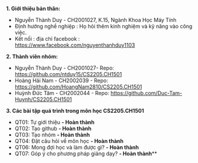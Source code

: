 **1. Giới thiệu bản thân:**
- Nguyễn Thành Duy - CH2001027, K.15, Ngành Khoa Học Máy Tính
- Định hướng nghề nghiệp : Họ hỏi thêm kinh nghiệm và kỹ năng vào công việc.
- Kết nối : địa chỉ facebook : https://www.facebook.com/nguyenthanhduy1103

**2. Thành viên nhóm:**
- Nguyễn Thành Duy - CH2001027- Repo: https://github.com/ntduy15/CS2205.CH1501
- Hoàng Hải Nam - CH2002039 - Repo: https://github.com/HoangNam2810/CS2205.CH1501
- Huỳnh Đức Tâm - CH2002044 - Repo: https://github.com/Duc-Tam-Huynh/CS2205.CH1501

**3. Các bài tập quá trình trong môn học CS2205.CH1501**
- QT01: Tự giới thiệu **- Hoàn thành**
- QT02: Tạo github **- Hoàn thành**
- QT03: Tạo nhóm **- Hoàn thành**
- QT04: Đặt câu hỏi về môn học **- Hoàn thành**
- QT06: Mong đợi học và làm được gì? **- Hoàn thành**
- QT07: Góp ý cho phương pháp giảng dạy? **- Hoàn thành****
